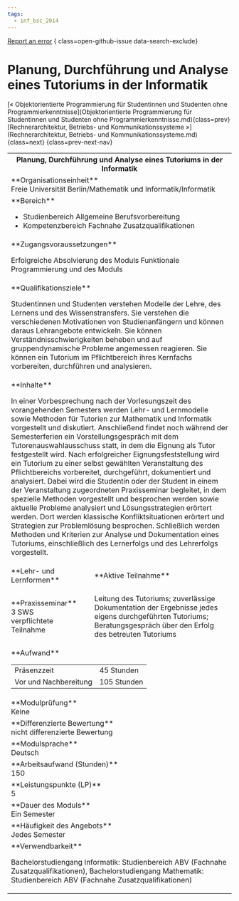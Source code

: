 ```yaml
---
tags:
  - inf_bsc_2014
---
```

[Report an error](https://github.com/SGSSGene/FUB-SUP/issues/new?title=Error%20in%20%22Planung%2C%20Durchf%C3%BChrung%20und%20Analyse%20eines%20Tutoriums%20in%20der%20Informatik%22&body=There%20seems%20to%20be%20an%20error%20in%20module%20%22Planung%2C%20Durchf%C3%BChrung%20und%20Analyse%20eines%20Tutoriums%20in%20der%20Informatik%22%2E%0A%0A%3CDescribe%20here%20a%20slightly%20more%20detailed%20description%20of%20what%20is%20wrong%3E&labels=bug)
{ class=open-github-issue data-search-exclude}

# Planung, Durchführung und Analyse eines Tutoriums in der Informatik

[« Objektorientierte Programmierung für Studentinnen und Studenten ohne Programmierkenntnisse](Objektorientierte Programmierung für Studentinnen und Studenten ohne Programmierkenntnisse.md){class=prev}
[Rechnerarchitektur, Betriebs- und Kommunikationssysteme »](Rechnerarchitektur, Betriebs- und Kommunikationssysteme.md){class=next}
{class=prev-next-nav}

<table markdown id="moduledesc">
<tr markdown class="moduledesc_head"><th colspan="2">Planung, Durchführung und Analyse eines Tutoriums in der Informatik </th></tr>
<tr markdown><td colspan="2">**Organisationseinheit**   <br>Freie Universität Berlin/Mathematik und Informatik/Informatik</td></tr>

<tr markdown><td colspan="2">**Bereich**<br>


- Studienbereich Allgemeine Berufsvorbereitung
- Kompetenzbereich Fachnahe Zusatzqualifikationen

</td></tr>

<tr markdown><td colspan="2">**Zugangsvoraussetzungen** <br>

Erfolgreiche Absolvierung des Moduls Funktionale Programmierung und des Moduls


</td></tr>
<tr markdown><td colspan="2">**Qualifikationsziele**    <br>

Studentinnen und Studenten verstehen Modelle der Lehre, des Lernens und des
Wissenstransfers. Sie verstehen die verschiedenen Motivationen von
Studienanfängern und können daraus Lehrangebote entwickeln. Sie können
Verständnisschwierigkeiten beheben und auf gruppendynamische Probleme
angemessen reagieren. Sie können ein Tutorium im Pflichtbereich ihres
Kernfachs vorbereiten, durchführen und analysieren.


</td></tr>
<tr markdown><td colspan="2">**Inhalte**                <br>

In einer Vorbesprechung nach der Vorlesungszeit des vorangehenden Semesters
werden Lehr- und Lernmodelle sowie Methoden für Tutorien zur Mathematik und
Informatik vorgestellt und diskutiert. Anschließend findet noch während der
Semesterferien ein Vorstellungsgespräch mit dem Tutorenauswahlausschuss
statt, in dem die Eignung als Tutor festgestellt wird. Nach erfolgreicher
Eignungsfeststellung wird ein Tutorium zu einer selbst gewählten
Veranstaltung des Pflichtbereichs vorbereitet, durchgeführt, dokumentiert
und analysiert. Dabei wird die Studentin oder der Student in einem der
Veranstaltung zugeordneten Praxisseminar begleitet, in dem spezielle
Methoden vorgestellt und besprochen werden sowie aktuelle Probleme
analysiert und Lösungsstrategien erörtert werden. Dort werden klassische
Konfliktsituationen erörtert und Strategien zur Problemlösung besprochen.
Schließlich werden Methoden und Kriterien zur Analyse und Dokumentation
eines Tutoriums, einschließlich des Lernerfolgs und des Lehrerfolgs
vorgestellt.


</td></tr>

<tr markdown><td>**Lehr- und Lernformen**</td><td>**Aktive Teilnahme**</td></tr>
<tr markdown><td> **Praxisseminar** <br>3 SWS <br> verpflichtete Teilnahme</td><td>

Leitung des Tutoriums; zuverlässige Dokumentation der Ergebnisse jedes eigens durchgeführten Tutoriums; Beratungsgespräch über den Erfolg des betreuten Tutoriums
</td></tr>
<tr markdown><td colspan="2">**Aufwand**                <br>
<table class="aufwand_table">
<tr><td>Präsenzzeit</td><td>45 Stunden</td></tr>
<tr><td>Vor und Nachbereitung</td><td>105 Stunden</td></tr>
</table>

</td></tr>
<tr markdown><td colspan="2">**Modulprüfung**             <br>Keine


</td></tr>
<tr markdown><td colspan="2">**Differenzierte Bewertung** <br>nicht differenzierte Bewertung

</td></tr>
<tr markdown><td colspan="2">**Modulsprache**             <br>Deutsch</td></tr>
<tr markdown><td colspan="2">**Arbeitsaufwand (Stunden)** <br>150</td></tr>
<tr markdown><td colspan="2">**Leistungspunkte (LP)**     <br>5</td></tr>
<tr markdown><td colspan="2">**Dauer des Moduls**         <br>Ein Semester</td></tr>
<tr markdown><td colspan="2">**Häufigkeit des Angebots**  <br>Jedes Semester</td></tr>
<tr markdown><td colspan="2">**Verwendbarkeit**           <br>

Bachelorstudiengang Informatik: Studienbereich ABV (Fachnahe
Zusatzqualifikationen), Bachelorstudiengang Mathematik: Studienbereich ABV
(Fachnahe Zusatzqualifikationen)


</td></tr>


</table>
